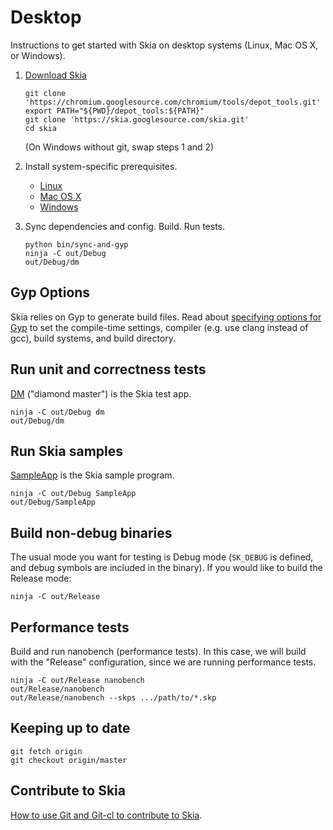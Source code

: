 Desktop
=======

Instructions to get started with Skia on desktop systems (Linux, Mac OS X, or Windows).

1.  [Download Skia](/user/download)

    <!--?prettify lang=sh?-->

        git clone 'https://chromium.googlesource.com/chromium/tools/depot_tools.git'
        export PATH="${PWD}/depot_tools:${PATH}"
        git clone 'https://skia.googlesource.com/skia.git'
        cd skia

    (On Windows without git, swap steps 1 and 2)

2.  Install system-specific prerequisites.
    -   [Linux](/user/quick/linux)
    -   [Mac OS X](/user/quick/macos)
    -   [Windows](/user/quick/windows)

3.  Sync dependencies and config.  Build.  Run tests.

    <!--?prettify lang=sh?-->

        python bin/sync-and-gyp
        ninja -C out/Debug
        out/Debug/dm

Gyp Options
-----------

Skia relies on Gyp to generate build files.  Read about
[specifying options for Gyp](/user/tips#gypdefines) to set the
compile-time settings, compiler (e.g. use clang instead of gcc), build systems,
and build directory.

Run unit and correctness tests
------------------------------

[DM](../../dev/testing/testing) ("diamond master") is the Skia test app.

<!--?prettify lang=sh?-->

    ninja -C out/Debug dm
    out/Debug/dm

Run Skia samples
----------------

[SampleApp](../sample/sampleapp) is the Skia sample program.

<!--?prettify lang=sh?-->

    ninja -C out/Debug SampleApp
    out/Debug/SampleApp

Build non-debug binaries
------------------------

The usual mode you want for testing is Debug mode (`SK_DEBUG` is
defined, and debug symbols are included in the binary). If you
would like to build the Release mode:

<!--?prettify lang=sh?-->

    ninja -C out/Release

Performance tests
-----------------

Build and run nanobench (performance tests). In this case, we will
build with the "Release" configuration, since we are running
performance tests.

<!--?prettify lang=sh?-->

    ninja -C out/Release nanobench
    out/Release/nanobench
    out/Release/nanobench --skps .../path/to/*.skp

<!-- TODO(mtklein): document nanobench -->

Keeping up to date
------------------

<!--?prettify lang=sh?-->

    git fetch origin
    git checkout origin/master

Contribute to Skia
------------------

[How to use Git and Git-cl to contribute to Skia](/dev/contrib/submit).
